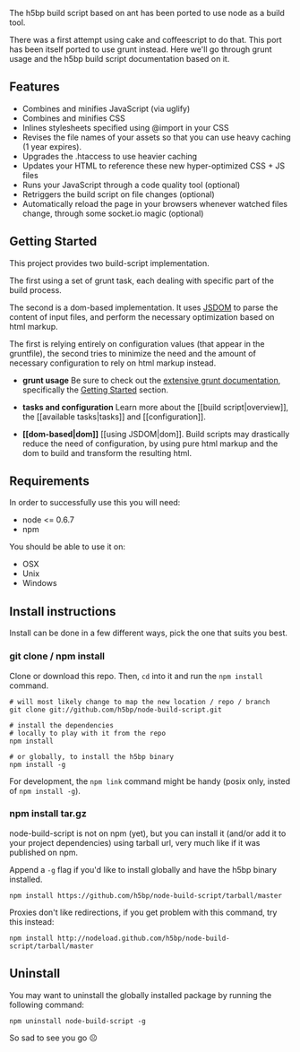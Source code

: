 
The h5bp build script based on ant has been ported to use node as a build tool.

There was a first attempt using cake and coffeescript to do that. This
port has been itself ported to use grunt instead. Here we'll go through
grunt usage and the h5bp build script documentation based on it.

## Features

* Combines and minifies JavaScript (via uglify)
* Combines and minifies CSS
* Inlines stylesheets specified using @import in your CSS
* Revises the file names of your assets so that you can use heavy caching (1 year expires).
* Upgrades the .htaccess to use heavier caching
* Updates your HTML to reference these new hyper-optimized CSS + JS files
* Runs your JavaScript through a code quality tool (optional)
* Retriggers the build script on file changes (optional)
* Automatically reload the page in your browsers whenever watched files
  change, through some socket.io magic (optional)

## Getting Started

This project provides two build-script implementation.

The first using a set of grunt task, each dealing with specific part of the
build process.

The second is a dom-based implementation. It uses
[JSDOM](https://github.com/tmpvar/jsdom) to parse the content of input files,
and perform the necessary optimization based on html markup.

The first is relying entirely on configuration values (that appear in
the gruntfile), the second tries to minimize the need and the amount of
necessary configuration to rely on html markup instead.

* **grunt usage**
Be sure to check out the [extensive grunt
documentation](https://github.com/cowboy/grunt/blob/master/docs/toc.md),
specifically the [Getting
Started](https://github.com/cowboy/grunt/blob/master/docs/getting_started.md#readme)
section.

* **tasks and configuration**
Learn more about the [[build script|overview]],
the [[available tasks|tasks]] and [[configuration]].

* **[[dom-based|dom]]** [[using JSDOM|dom]].
Build scripts may drastically reduce the need of
configuration, by using pure html markup and the dom to build and
transform the resulting html.

## Requirements

In order to successfully use this you will need:

* node <= 0.6.7
* npm

You should be able to use it on:

* OSX
* Unix
* Windows

## Install instructions

Install can be done in a few different ways, pick the one that suits you
best.

### git clone / npm install

Clone or download this repo. Then, `cd` into it and run the `npm
install` command.

    # will most likely change to map the new location / repo / branch
    git clone git://github.com/h5bp/node-build-script.git

    # install the dependencies
    # locally to play with it from the repo
    npm install

    # or globally, to install the h5bp binary
    npm install -g

For development, the `npm link` command might be handy (posix only, insted of
`npm install -g`).

### npm install tar.gz

node-build-script is not on npm (yet), but you can install it (and/or add it to
your project dependencies) using tarball url, very much like if it was published
on npm.

Append a `-g` flag if you'd like to install globally and have the h5bp binary
installed.

    npm install https://github.com/h5bp/node-build-script/tarball/master

Proxies don't like redirections, if you get problem with this command, try
this instead:

    npm install http://nodeload.github.com/h5bp/node-build-script/tarball/master

## Uninstall

You may want to uninstall the globally installed package by running the
following command:

    npm uninstall node-build-script -g

So sad to see you go ☹
